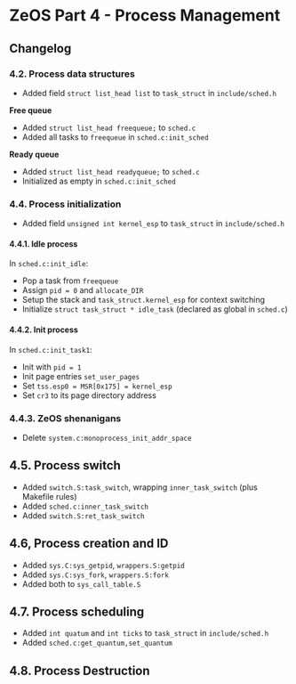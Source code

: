 # ZeOS Part 4 - Process Management

## Changelog

### 4.2. Process data structures

- Added field `struct list_head list` to `task_struct` in `include/sched.h`

**Free queue**
- Added `struct list_head freequeue;` to `sched.c`
- Added all tasks to `freequeue` in `sched.c:init_sched`

**Ready queue**
- Added `struct list_head readyqueue;` to `sched.c`
- Initialized as empty in `sched.c:init_sched`

### 4.4. Process initialization

- Added field `unsigned int kernel_esp` to `task_struct` in `include/sched.h`

#### 4.4.1. Idle process

In `sched.c:init_idle`:
- Pop a task from `freequeue`
- Assign `pid = 0` and `allocate_DIR`
- Setup the stack and `task_struct.kernel_esp` for context switching
- Initialize `struct task_struct * idle_task` (declared as global in `sched.c`)


#### 4.4.2. Init process

In `sched.c:init_task1`:
- Init with `pid = 1`
- Init page entries `set_user_pages`
- Set `tss.esp0 = MSR[0x175] = kernel_esp`
- Set `cr3` to its page directory address

### 4.4.3. ZeOS shenanigans
- Delete `system.c:monoprocess_init_addr_space`


## 4.5. Process switch
- Added `switch.S:task_switch`, wrapping `inner_task_switch` (plus Makefile rules)
- Added `sched.c:inner_task_switch`
- Added `switch.S:ret_task_switch`

## 4.6, Process creation and ID
- Added `sys.C:sys_getpid`, `wrappers.S:getpid`
- Added `sys.C:sys_fork`, `wrappers.S:fork`
- Added both to `sys_call_table.S`

## 4.7. Process scheduling
- Added `int quatum` and `int ticks` to `task_struct` in `include/sched.h`
- Added `sched.c:get_quantum,set_quantum`

## 4.8. Process Destruction

